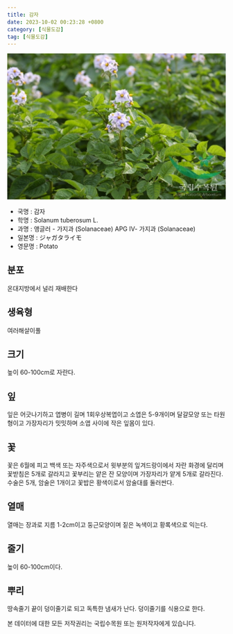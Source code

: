 ```yaml
---
title: 감자
date: 2023-10-02 00:23:28 +0800
category: [식물도감]
tag: [식물도감]
---
```




![감자](/assets/img/fileUpload/plants/basic/Solanaceae/Solanum/7869/1_th2.JPG)
- 국명 : 감자
- 학명 : Solanum tuberosum L.
- 과명 : 앵글러 - 가지과 (Solanaceae) APG Ⅳ- 가지과 (Solanaceae)
- 일본명 : ジャガタライモ
- 영문명 : Potato


## 분포
온대지방에서 널리 재배한다
## 생육형
여러해살이풀
## 크기
높이 60-100cm로 자란다.
## 잎
잎은 어긋나기하고 엽병이 길며 1회우상복엽이고 소엽은 5-9개이며 달걀모양 또는 타원형이고 가장자리가 밋밋하며 소엽 사이에 작은 잎몸이 있다.
## 꽃
꽃은 6월에 피고 백색 또는 자주색으로서 윗부분의 잎겨드랑이에서 자란 화경에 달리며 꽃받침은 5개로 갈라지고 꽃부리는 얕은 잔 모양이며 가장자리가 얕게 5개로 갈라진다. 수술은 5개, 암술은 1개이고 꽃밥은 황색이로서 암술대를 둘러싼다.
## 열매
열매는 장과로 지름 1-2cm이고 둥근모양이며 짙은 녹색이고 황록색으로 익는다.
## 줄기
높이 60-100cm이다.
## 뿌리
땅속줄기 끝이 덩이줄기로 되고 독특한 냄새가 난다. 덩이줄기를 식용으로 한다.






본 데이터에 대한 모든 저작권리는 국립수목원 또는 원저작자에게 있습니다.
